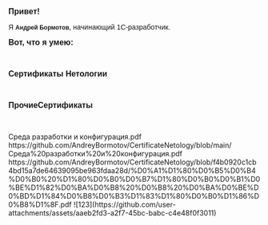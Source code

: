 <p><strong><span style="font-family:Tahoma,Geneva,sans-serif"><span style="font-size:16px">Привет!</span></span></strong></p>

<p><span style="font-family:Tahoma,Geneva,sans-serif">Я <strong><span style="font-size:12px">Андрей Бормотов</span></strong>, начинающий 1С-разработчик.</span></p>

<p><strong><span style="font-family:Tahoma,Geneva,sans-serif"><span style="font-size:16px">Вот, что я умею:</span></span></strong></p>

<p>&nbsp;</p>

<p><span style="font-size:16px"><strong><span style="font-family:Tahoma,Geneva,sans-serif">Сертификаты Нетологии</span></strong></span></p>

<p>&nbsp;</p>

<p><strong><span style="font-size:16px"><span style="font-family:Tahoma,Geneva,sans-serif">ПрочиеСертификаты</span></span></strong></p>

<p>&nbsp;</p>
Среда разработки и конфигурация.pdf
https://github.com/AndreyBormotov/CertificateNetology/blob/main/Среда%20разработки%20и%20конфигурация.pdf
https://github.com/AndreyBormotov/CertificateNetology/blob/f4b0920c1cb4bd15a7de64639095be963fdaa28d/%D0%A1%D1%80%D0%B5%D0%B4%D0%B0%20%D1%80%D0%B0%D0%B7%D1%80%D0%B0%D0%B1%D0%BE%D1%82%D0%BA%D0%B8%20%D0%B8%20%D0%BA%D0%BE%D0%BD%D1%84%D0%B8%D0%B3%D1%83%D1%80%D0%B0%D1%86%D0%B8%D1%8F.pdf
![123](https://github.com/user-attachments/assets/aaeb2fd3-a2f7-45bc-babc-c4e48f0f3011)
